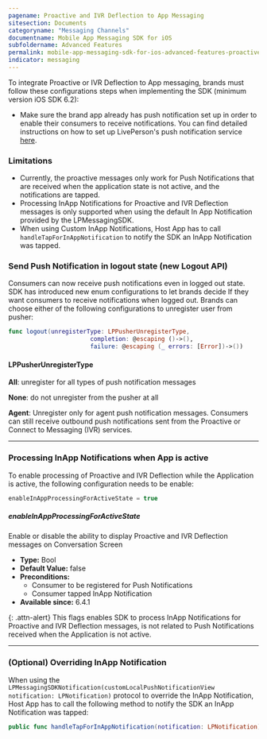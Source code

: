 ```yaml
---
pagename: Proactive and IVR Deflection to App Messaging
sitesection: Documents
categoryname: "Messaging Channels"
documentname: Mobile App Messaging SDK for iOS
subfoldername: Advanced Features
permalink: mobile-app-messaging-sdk-for-ios-advanced-features-proactive-and-ivr-deflection-to-app-messaging.html
indicator: messaging
---
```


To integrate Proactive or IVR Deflection to App messaging, brands must follow these configurations steps when implementing the SDK (minimum version iOS SDK 6.2):

* Make sure the brand app already has push notification set up in order to enable their consumers to receive notifications. You can find detailed instructions on how to set up LivePerson's push notification service [here](mobile-app-messaging-sdk-for-ios-push-notifications.html).

### Limitations

- Currently, the proactive messages only work for Push Notifications that are received when the application state is not active, and the notifications are tapped.
- Processing InApp Notifications for Proactive and IVR Deflection messages is only supported when using the default In App Notification provided by the LPMessagingSDK.
- When using Custom InApp Notifications, Host App has to call `handleTapForInAppNotification` to notify the SDK an InApp Notification was tapped.

### Send Push Notification in logout state (new Logout API)

Consumers can now receive push notifications even in logged out state. SDK has introduced new enum configurations to let brands decide If they want consumers to receive notifications when logged out.
Brands can choose either of the following configurations to unregister user from pusher:

```swift
func logout(unregisterType: LPPusherUnregisterType,
                       completion: @escaping ()->(),
                       failure: @escaping (_ errors: [Error])->())
```

#### LPPusherUnregisterType
**All**: unregister for all types of push notification messages

**None**: do not unregister from the pusher at all

**Agent**: Unregister only for agent push notification messages. Consumers can still receive outbound push notifications sent from the Proactive or Connect to Messaging (IVR) services.

-----

### Processing InApp Notifications when App is active

To enable processing of Proactive and IVR Deflection while the Application is active, the following configuration needs to be enable:

```swift
enableInAppProcessingForActiveState = true
```

##### enableInAppProcessingForActiveState
Enable or disable the ability to display Proactive and IVR Deflection messages on Conversation Screen
- **Type:** Bool
- **Default Value:** false
- **Preconditions:**
    - Consumer to be registered for Push Notifications
    - Consumer tapped InApp Notification
- **Available since:** 6.4.1

{: .attn-alert}
This flags enables SDK to process InApp Notifications for Proactive and IVR Deflection messages, is not related to Push Notifications received when the Application is not active.

-----

### (Optional) Overriding InApp Notification

When using the `LPMessagingSDKNotification(customLocalPushNotificationView notification: LPNotification)` protocol to override the InApp Notification, Host App has to call the following method to notify the SDK an InApp Notification was tapped:

```swift
public func handleTapForInAppNotification(notification: LPNotification)
```